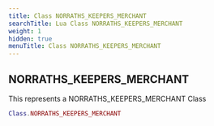 ```yaml
---
title: Class NORRATHS_KEEPERS_MERCHANT
searchTitle: Lua Class NORRATHS_KEEPERS_MERCHANT
weight: 1
hidden: true
menuTitle: Class NORRATHS_KEEPERS_MERCHANT
---
```

## NORRATHS_KEEPERS_MERCHANT

This represents a NORRATHS_KEEPERS_MERCHANT Class
```lua
Class.NORRATHS_KEEPERS_MERCHANT
```